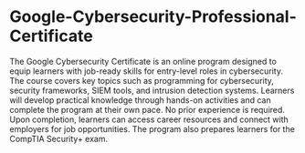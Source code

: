 # Google-Cybersecurity-Professional-Certificate
The Google Cybersecurity Certificate is an online program designed to equip learners with job-ready skills for entry-level roles in cybersecurity. The course covers key topics such as programming for cybersecurity, security frameworks, SIEM tools, and intrusion detection systems. Learners will develop practical knowledge through hands-on activities and can complete the program at their own pace. No prior experience is required. Upon completion, learners can access career resources and connect with employers for job opportunities. The program also prepares learners for the CompTIA Security+ exam.
